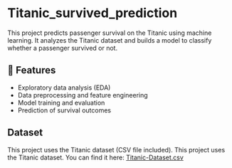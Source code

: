 # Titanic_survived_prediction

This project predicts passenger survival on the Titanic using machine learning. It analyzes the Titanic dataset and builds a model to classify whether a passenger survived or not.

## 📌 Features

- Exploratory data analysis (EDA)
- Data preprocessing and feature engineering
- Model training and evaluation
- Prediction of survival outcomes

## Dataset
This project uses the Titanic dataset (CSV file included).
This project uses the Titanic dataset. You can find it here: [Titanic-Dataset.csv](Titanic-Dataset.csv)
